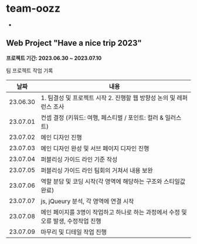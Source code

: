 # team-oozz

-

## Web Project "Have a nice trip 2023"

__프로젝트 기간: 2023.06.30 ~ 2023.07.10__

팀 프로젝트 작업 기록

| 날짜 | 내용 |
| --- | --- |
| 23.06.30 | 1. 팀결성 및 프로젝트 시작  2. 진행할 웹 방향성 논의 및 레퍼런스 조사 |
| 23.07.01 | 컨셉 결정 (키워드: 여행, 페스티벌 / 포인트: 컬러 & 일러스트) |
| 23.07.02 | 메인 디자인 진행 |
| 23.07.03 | 메인 디자인 완성 및 서브 페이지 디자인 진행 |
| 23.07.04 | 퍼블리싱 가이드 라인 기준 작성 |
| 23.07.05 | 퍼블리싱 가이드 라인 팀회의 거쳐서 내용 보완 |
| 23.07.06 | 역할 분담 및 코딩 시작(각 영역에 해당하는 구조와 스티일값완료) |
| 23.07.07 | js, jQueury 분석, 각 영역에 연결 시작 |
| 23.07.08 | 메인 페이지를 3명이 작업하고 하나로 하는 과정에서 수정 및 오류 발생, 수정작업 진행 |
| 23.07.09 | 마무리 및 디테일 작업 진행 |